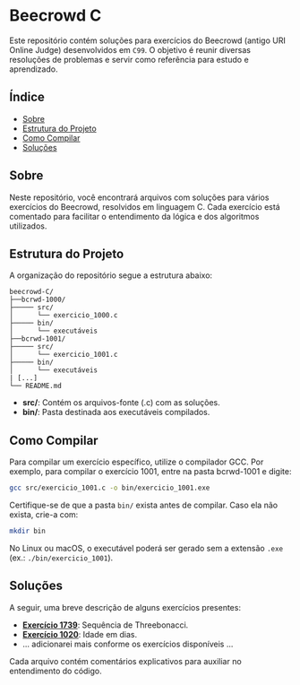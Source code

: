 # Beecrowd C

Este repositório contém soluções para exercícios do Beecrowd (antigo URI Online Judge) desenvolvidos em  `C99`. O objetivo é reunir diversas resoluções de problemas e servir como referência para estudo e aprendizado.

## Índice

- [Sobre](#sobre)
- [Estrutura do Projeto](#estrutura-do-projeto)
- [Como Compilar](#como-compilar)
- [Soluções](#soluções)

## Sobre

Neste repositório, você encontrará arquivos com soluções para vários exercícios do Beecrowd, resolvidos em linguagem C. Cada exercício está comentado para facilitar o entendimento da lógica e dos algoritmos utilizados.

## Estrutura do Projeto

A organização do repositório segue a estrutura abaixo:

```plaintext
beecrowd-C/
├──bcrwd-1000/
├───── src/
│      └── exercicio_1000.c
├───── bin/
│      └── executáveis
├──bcrwd-1001/
├───── src/
│      └── exercicio_1001.c
├───── bin/
│      └── executáveis 
| [...] 
└── README.md
```

- **src/**: Contém os arquivos-fonte (.c) com as soluções.
- **bin/**: Pasta destinada aos executáveis compilados.

## Como Compilar

Para compilar um exercício específico, utilize o compilador GCC. Por exemplo, para compilar o exercício 1001, entre na pasta bcrwd-1001 e digite:

```bash
gcc src/exercicio_1001.c -o bin/exercicio_1001.exe
```

Certifique-se de que a pasta `bin/` exista antes de compilar. Caso ela não exista, crie-a com:

```bash
mkdir bin
```

No Linux ou macOS, o executável poderá ser gerado sem a extensão `.exe` (ex.: `./bin/exercicio_1001`).

## Soluções

A seguir, uma breve descrição de alguns exercícios presentes:

- [**Exercício 1739**](/bcrwd-1739/src/threebonacci.c): Sequência de Threebonacci.
- [**Exercício 1020**](Beecrowd/Beecrowd-C/bcrwd-1020/src/idade.c): Idade em dias.
- ... adicionarei mais conforme os exercícios disponíveis ...

Cada arquivo contém comentários explicativos para auxiliar no entendimento do código.
